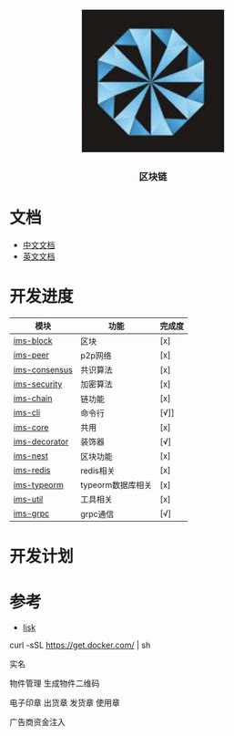 <h1 align="center">
  <a href="libp2p.io"><img width="250" src="https://github.com/iwe7/nestchain/blob/master/static/logo/logo.png" /></a>
</h1>
<h3 align="center">区块链</h3>

# 文档

- [中文文档](./docs/cn/README.md)
- [英文文档](./docs/en/README.md)

# 开发进度

| 模块                                                  | 功能           | 完成度 |
|-----------------------------------------------------|--------------|-----|
| [ims-block](./packages/ims-block/README.md)         | 区块           | [x] |
| [ims-peer](./packages/ims-peer/README.md)           | p2p网络        | [x] |
| [ims-consensus](./packages/ims-consensus/README.md) | 共识算法         | [x] |
| [ims-security](./packages/ims-security/README.md)   | 加密算法         | [x] |
| [ims-chain](./packages/ims-chain/README.md)         | 链功能          | [x] |
| [ims-cli](./packages/ims-cli/README.md)             | 命令行          | [√]] |
| [ims-core](./packages/ims-core/README.md)           | 共用           | [x] |
| [ims-decorator](./packages/ims-decorator/README.md) | 装饰器          | [√] |
| [ims-nest](./packages/ims-nest/README.md)           | 区块功能         | [x] |
| [ims-redis](./packages/ims-redis/README.md)         | redis相关      | [x] |
| [ims-typeorm](./packages/ims-typeorm/README.md)     | typeorm数据库相关 | [x] |
| [ims-util](./packages/ims-util/README.md)           | 工具相关         | [x] |
| [ims-grpc](./packages/ims-grpc)                     | grpc通信       | [√] |

# 开发计划


# 参考
- [lisk](https://github.com/LiskHQ/lisk)


curl -sSL https://get.docker.com/ | sh

实名

物件管理
生成物件二维码

电子印章
出货章 发货章 使用章

广告商资金注入
